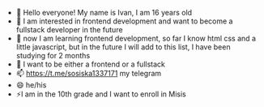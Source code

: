 - 👋 Hello everyone! My name is Ivan, I am 16 years old
- 👀 I am interested in frontend development and want to become a fullstack developer in the future
- 🌱 now I am learning frontend development, so far I know html css and a little javascript, but in the future I will add to this list, I have been studying for 2 months
- 💞️ I want to be either a frontend or a fullstack
- 📫 https://t.me/sosiska1337171 my telegram
- 😄 he/his
- ⚡I am in the 10th grade and I want to enroll in Misis

<!---
vavan4ik3223/vavan4ik3223 is a ✨ special ✨ repository because its `README.md` (this file) appears on your GitHub profile.
You can click the Preview link to take a look at your changes.
--->
